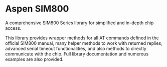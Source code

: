 # Aspen SIM800
A comprehensive SIM800 Series library for simplified and in-depth chip access.

This library provides wrapper methods for all AT commands defined in the official SIM800 manual, many helper methods to work with returned replies, advanced serial timeout functionalities, and also methods to directly communicate with the chip. Full library documentation and numerous examples are also provided.
